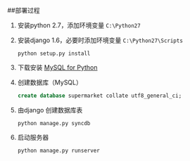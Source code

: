 ##部署过程

1. 安装python 2.7，添加环境变量 `C:\Python27`

2. 安装django 1.6，必要时添加环境变量 `C:\Python27\Scripts`
    ```
    python setup.py install
    ```
3. 下载安装 [MySQL for Python](http://sourceforge.net/projects/mysql-python/)

4. 创建数据库（MySQL）
    ```sql
    create database supermarket collate utf8_general_ci;
    ```

5. 由django 创建数据库表
    ```
    python manage.py syncdb
    ```

6. 启动服务器
    ```
    python manage.py runserver
    ```